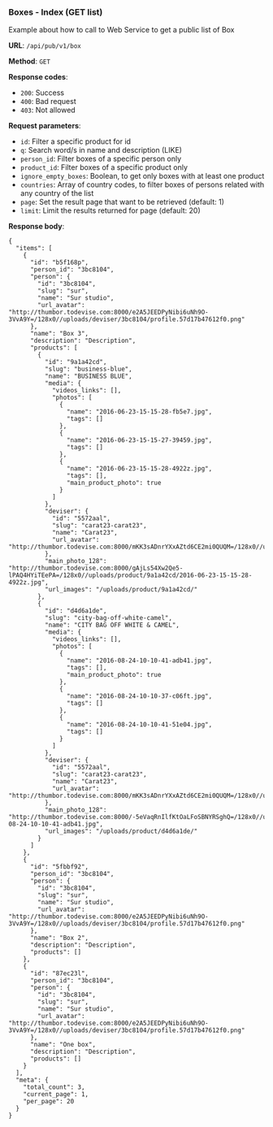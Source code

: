 ### Boxes - Index (GET list)

Example about how to call to Web Service to get a public list of 
Box

**URL**: `/api/pub/v1/box`

**Method**: `GET`

**Response codes**: 
* `200`: Success
* `400`: Bad request
* `403`: Not allowed
  
**Request parameters**:
* `id`: Filter a specific product for id
* `q`: Search word/s in name and description (LIKE)
* `person_id`: Filter boxes of a specific person only
* `product_id`: Filter boxes of a specific product only
* `ignore_empty_boxes`: Boolean, to get only boxes with at least one product
* `countries`: Array of country codes, to filter boxes of persons related with any country of the list
* `page`: Set the result page that want to be retrieved (default: 1)
* `limit`: Limit the results returned for page (default: 20)

**Response body**:

```
{
  "items": [
    {
      "id": "b5f168p",
      "person_id": "3bc8104",
      "person": {
        "id": "3bc8104",
        "slug": "sur",
        "name": "Sur studio",
        "url_avatar": "http://thumbor.todevise.com:8000/e2A5JEEDPyNibi6uNh9O-3VvA9Y=/128x0//uploads/deviser/3bc8104/profile.57d17b47612f0.png"
      },
      "name": "Box 3",
      "description": "Description",
      "products": [
        {
          "id": "9a1a42cd",
          "slug": "business-blue",
          "name": "BUSINESS BLUE",
          "media": {
            "videos_links": [],
            "photos": [
              {
                "name": "2016-06-23-15-15-28-fb5e7.jpg",
                "tags": []
              },
              {
                "name": "2016-06-23-15-15-27-39459.jpg",
                "tags": []
              },
              {
                "name": "2016-06-23-15-15-28-4922z.jpg",
                "tags": [],
                "main_product_photo": true
              }
            ]
          },
          "deviser": {
            "id": "5572aal",
            "slug": "carat23-carat23",
            "name": "Carat23",
            "url_avatar": "http://thumbor.todevise.com:8000/mKK3sADnrYXxAZtd6CE2mi0QUQM=/128x0//uploads/deviser/5572aal/profile.57d7f2f6bcc9e.png"
          },
          "main_photo_128": "http://thumbor.todevise.com:8000/gAjLs54Xw2Qe5-lPAQ4HYiTEePA=/128x0//uploads/product/9a1a42cd/2016-06-23-15-15-28-4922z.jpg",
          "url_images": "/uploads/product/9a1a42cd/"
        },
        {
          "id": "d4d6a1de",
          "slug": "city-bag-off-white-camel",
          "name": "CITY BAG OFF WHITE & CAMEL",
          "media": {
            "videos_links": [],
            "photos": [
              {
                "name": "2016-08-24-10-10-41-adb41.jpg",
                "tags": [],
                "main_product_photo": true
              },
              {
                "name": "2016-08-24-10-10-37-c06ft.jpg",
                "tags": []
              },
              {
                "name": "2016-08-24-10-10-41-51e04.jpg",
                "tags": []
              }
            ]
          },
          "deviser": {
            "id": "5572aal",
            "slug": "carat23-carat23",
            "name": "Carat23",
            "url_avatar": "http://thumbor.todevise.com:8000/mKK3sADnrYXxAZtd6CE2mi0QUQM=/128x0//uploads/deviser/5572aal/profile.57d7f2f6bcc9e.png"
          },
          "main_photo_128": "http://thumbor.todevise.com:8000/-5eVaqRnIlfKtOaLFoSBNYRSghQ=/128x0//uploads/product/d4d6a1de/2016-08-24-10-10-41-adb41.jpg",
          "url_images": "/uploads/product/d4d6a1de/"
        }
      ]
    },
    {
      "id": "5fbbf92",
      "person_id": "3bc8104",
      "person": {
        "id": "3bc8104",
        "slug": "sur",
        "name": "Sur studio",
        "url_avatar": "http://thumbor.todevise.com:8000/e2A5JEEDPyNibi6uNh9O-3VvA9Y=/128x0//uploads/deviser/3bc8104/profile.57d17b47612f0.png"
      },
      "name": "Box 2",
      "description": "Description",
      "products": []
    },
    {
      "id": "87ec23l",
      "person_id": "3bc8104",
      "person": {
        "id": "3bc8104",
        "slug": "sur",
        "name": "Sur studio",
        "url_avatar": "http://thumbor.todevise.com:8000/e2A5JEEDPyNibi6uNh9O-3VvA9Y=/128x0//uploads/deviser/3bc8104/profile.57d17b47612f0.png"
      },
      "name": "One box",
      "description": "Description",
      "products": []
    }
  ],
  "meta": {
    "total_count": 3,
    "current_page": 1,
    "per_page": 20
  }
}
```